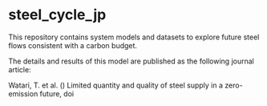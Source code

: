 # steel_cycle_jp

This repository contains system models and datasets to explore future steel flows consistent with a carbon budget.

The details and results of this model are published as the following journal article:

Watari, T. et al. () Limited quantity and quality of steel supply in a zero-emission future, doi
